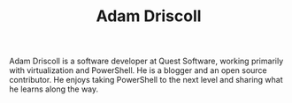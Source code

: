 ﻿---
title: Adam Driscoll
description: ""
image: /images/author/adam-driscoll.jpg
social:
- icon: fab fa-facebook
  link: https://facebook.com/#
- icon: fab fa-twitter
  link: https://twitter.com/#
- icon: fab fa-github
  link: https://github.com/#
- icon: fas fa-link
  link: http://csharpening.net/
- icon: fab fa-linkedin-in
  link: https://www.linkedin.com/in/#/
- icon: fab fa-youtube
  link: '#'
- icon: fab fa-twitch
  link: https://www.twitch.tv/#

---
Adam Driscoll is a software developer at Quest Software, working primarily with virtualization and PowerShell. He is a blogger and an open source contributor. He enjoys taking PowerShell to the next level and sharing what he learns along the way.
